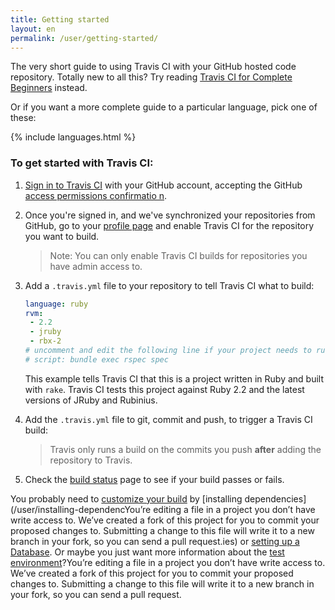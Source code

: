 ```yaml
---
title: Getting started
layout: en
permalink: /user/getting-started/
---
```


The very short guide to using Travis CI with your GitHub hosted code repository. Totally new to all this? Try reading [Travis CI for Complete Beginners](/user/for-beginners) instead.

Or if you want a more complete guide to a particular language, pick one of these:

{% include languages.html %}

### To get started with Travis CI:

1. [Sign in to Travis CI](https://travis-ci.org/auth) with your GitHub account, accepting the GitHub [access permissions confirmatio n](/user/github-oauth-scopes).

2. Once you're signed in, and we've synchronized your repositories from GitHub, go to your [profile page](https://travis-ci.org/profile) and enable Travis CI for the repository you want to build.

   > Note: You can only enable Travis CI builds for repositories you have admin access to.

3. Add a `.travis.yml` file to your repository to tell Travis CI what to build:

   ```yaml
   language: ruby
   rvm:
    - 2.2
    - jruby
    - rbx-2
   # uncomment and edit the following line if your project needs to run something other than `rake`:
   # script: bundle exec rspec spec
   ```

   This example tells Travis CI that this is a project written in Ruby and built with `rake`. Travis CI tests this project against Ruby 2.2 and the latest versions of JRuby and Rubinius.

4. Add the `.travis.yml` file to git, commit and push, to trigger a Travis CI build:

   > Travis only runs a build on the commits you push **after** adding the repository to Travis.

5. Check the [build status](https://travis-ci.org/repositories) page to see if your build passes or fails.

You probably need to [customize your build](/user/customizing-the-build) by [installing dependencies](/user/installing-dependencYou’re editing a file in a project you don’t have write access to. We’ve created a fork of this project for you to commit your proposed changes to. Submitting a change to this file will write it to a new branch in your fork, so you can send a pull request.ies) or [setting up a Database](/user/database-setup/). Or maybe you just want more information about the [test environment](/user/ci-environment/)?You’re editing a file in a project you don’t have write access to. We’ve created a fork of this project for you to commit your proposed changes to. Submitting a change to this file will write it to a new branch in your fork, so you can send a pull request.
